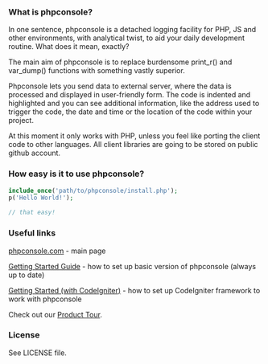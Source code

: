### What is phpconsole?

In one sentence, phpconsole is a detached logging facility for PHP, JS and other environments, with analytical twist, to aid your daily development routine. What does it mean, exactly?

The main aim of phpconsole is to replace burdensome print_r() and var_dump() functions with something vastly superior.

Phpconsole lets you send data to external server, where the data is processed and displayed in user-friendly form. The code is indented and highlighted and you can see additional information, like the address used to trigger the code, the date and time or the location of the code within your project.

At this moment it only works with PHP, unless you feel like porting the client code to other languages. All client libraries are going to be stored on public github account.

### How easy is it to use phpconsole?

```php
include_once('path/to/phpconsole/install.php');
p('Hello World!');

// that easy!
```

### Useful links

[phpconsole.com](http://phpconsole.com) - main page

[Getting Started Guide](https://docs.google.com/document/d/1gdmk6USG5q92tDJjqrC35oYnBhnk6xZ4_Z77vDbdmns/edit) - how to set up basic version of phpconsole (always up to date)

[Getting Started (with CodeIgniter)](https://docs.google.com/document/d/14LGF1D4WKgw7GlERjDNyktPWfb3MVx_52ZlydqUzZkA/edit) - how to set up CodeIgniter framework to work with phpconsole

Check out our [Product Tour](http://phpconsole.com/tour).

### License

See LICENSE file.
